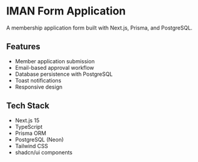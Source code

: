 # IMAN Form Application

A membership application form built with Next.js, Prisma, and PostgreSQL.

## Features
- Member application submission
- Email-based approval workflow
- Database persistence with PostgreSQL
- Toast notifications
- Responsive design

## Tech Stack
- Next.js 15
- TypeScript
- Prisma ORM
- PostgreSQL (Neon)
- Tailwind CSS
- shadcn/ui components

